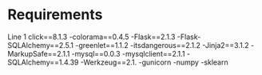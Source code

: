 # Requirements
Line 1 click==8.1.3
-colorama==0.4.5
-Flask==2.1.3
-Flask-SQLAlchemy==2.5.1
-greenlet==1.1.2
-itsdangerous==2.1.2
-Jinja2==3.1.2
-MarkupSafe==2.1.1
-mysql==0.0.3
-mysqlclient==2.1.1
-SQLAlchemy==1.4.39
-Werkzeug==2.1.
-gunicorn
-numpy
-sklearn
